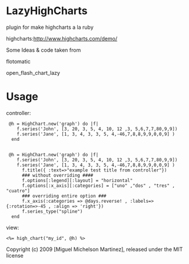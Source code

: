 LazyHighCharts
==============

plugin for make highcharts a la ruby

  highcharts:http://www.highcharts.com/demo/

Some Ideas & code taken from 

  flotomatic

  open_flash_chart_lazy
  

Usage
=======

  controller:
  
     @h = HighChart.new('graph') do |f|
        f.series('John', [3, 20, 3, 5, 4, 10, 12 ,3, 5,6,7,7,80,9,9])
        f.series('Jane', [1, 3, 4, 3, 3, 5, 4,-46,7,8,8,9,9,0,0,9] )
      end
      
      
     @h = HighChart.new('graph') do |f|
        f.series('John', [3, 20, 3, 5, 4, 10, 12 ,3, 5,6,7,7,80,9,9])
        f.series('Jane', [1, 3, 4, 3, 3, 5, 4,-46,7,8,8,9,9,0,0,9] )		
          f.title({ :text=>"example test title from controller"})
          ### without overriding ####
          f.options[:legend][:layout] = "horizontal"
          f.options[:x_axis][:categories] = ["uno" ,"dos" , "tres" , "cuatro"]
          ### overriding entire option ###
          f.x_axis(:categories => @days.reverse! , :labels=>{:rotation=>-45 , :align => 'right'})
          f.series_type("spline")
      end
      
  view:
  
    <%= high_chart("my_id", @h) %>
    


Copyright (c) 2009 [Miguel Michelson Martinez], released under the MIT license
